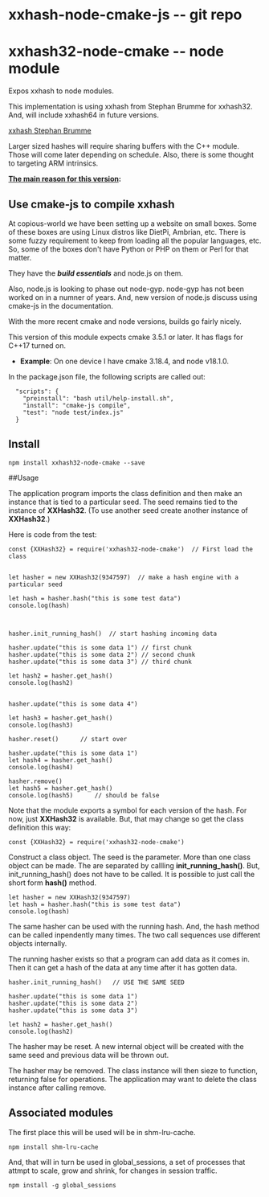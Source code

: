 # xxhash-node-cmake-js -- git repo
# xxhash32-node-cmake  -- node module

Expos xxhash to node modules. 

This implementation is using xxhash from Stephan Brumme for xxhash32. And, will include xxhash64 in future versions.

[xxhash Stephan Brumme](https://create.stephan-brumme.com/xxhash/)

Larger sized hashes will require sharing buffers with the C++ module. Those will come later depending on schedule. Also, there is some thought to targeting ARM intrinsics.

**<u>The main reason for this version</u>:**

## Use cmake-js to compile xxhash

At copious-world we have been setting up a website on small boxes. Some of these boxes are using Linux distros like DietPi, Ambrian, etc. There is some fuzzy requirement to keep from loading all the popular languages, etc. So, some of the boxes don't have Python or PHP on them or Perl for that matter.

They have the ***build essentials*** and node.js on them. 

Also, node.js is looking to phase out node-gyp. node-gyp has not been worked on in a numner of years. And, new version of node.js discuss using cmake-js in the documentation.

With the more recent cmake and node versions, builds go fairly nicely.

This version of this module expects cmake 3.5.1 or later. It has flags for C++17 turned on.

* **Example**: On one device I have cmake 3.18.4, and node v18.1.0.

In the package.json file, the following scripts are called out:

```
  "scripts": {
    "preinstall": "bash util/help-install.sh",
    "install": "cmake-js compile",
    "test": "node test/index.js"
  }
```

## Install
```
npm install xxhash32-node-cmake --save
```


##Usage

The application program imports the class definition and then make an instance that is tied to a particular seed. The seed remains tied to the instance of **XXHash32**. (To use another seed create another instance of **XXHash32**.)

Here is code from the test:

```
const {XXHash32} = require('xxhash32-node-cmake')  // First load the class


let hasher = new XXHash32(9347597)  // make a hash engine with a particular seed

let hash = hasher.hash("this is some test data")
console.log(hash)



hasher.init_running_hash()  // start hashing incoming data

hasher.update("this is some data 1") // first chunk
hasher.update("this is some data 2") // second chunk
hasher.update("this is some data 3") // third chunk

let hash2 = hasher.get_hash()
console.log(hash2)


hasher.update("this is some data 4")

let hash3 = hasher.get_hash()
console.log(hash3)

hasher.reset()		// start over

hasher.update("this is some data 1")
let hash4 = hasher.get_hash()
console.log(hash4)

hasher.remove()
let hash5 = hasher.get_hash()
console.log(hash5)      // should be false

```

Note that the module exports a symbol for each version of the hash. For now, just **XXHash32** is available. But, that may change so get the class definition this way:

```
const {XXHash32} = require('xxhash32-node-cmake') 
```

Construct a class object. The seed is the parameter. More than one class object can be made. The are separated by callling **init\_running\_hash()**. But, init\_running\_hash() does not have to be called. It is possible to just call the short form **hash()** method.

```
let hasher = new XXHash32(9347597)
let hash = hasher.hash("this is some test data")
console.log(hash)
```

The same hasher can be used with the running hash. And, the hash method can be called inpendently many times. The two call sequences use different objects internally.

The running hasher exists so that a program can add data as it comes in. Then it can get a hash of the data at any time after it has gotten data.

```
hasher.init_running_hash()   // USE THE SAME SEED

hasher.update("this is some data 1")
hasher.update("this is some data 2")
hasher.update("this is some data 3")

let hash2 = hasher.get_hash()
console.log(hash2)

```

The hasher may be reset. A new internal object will be created with the same seed and previous data will be thrown out.

The hasher may be removed. The class instance will then sieze to function, returning false for operations. The application may want to delete the class instance after calling remove.

## Associated modules

The first place this will be used will be in shm-lru-cache. 

```
npm install shm-lru-cache
```

And, that will in turn be used in global_sessions, a set of processes that attmpt to scale, grow and shrink, for changes in session traffic.

```
npm install -g global_sessions
```


